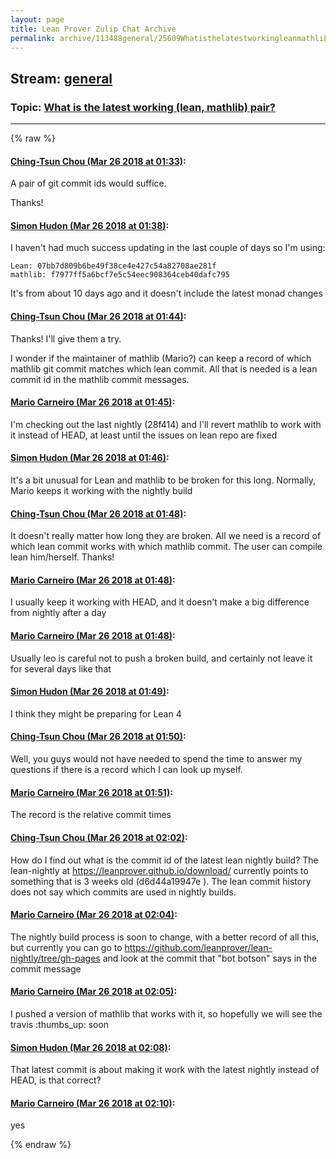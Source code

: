 ```yaml
---
layout: page
title: Lean Prover Zulip Chat Archive 
permalink: archive/113488general/25609Whatisthelatestworkingleanmathlibpair.html
---
```


## Stream: [general](index.html)
### Topic: [What is the latest working (lean, mathlib) pair?](25609Whatisthelatestworkingleanmathlibpair.html)

---


{% raw %}
#### [ Ching-Tsun Chou (Mar 26 2018 at 01:33)](https://leanprover.zulipchat.com/#narrow/stream/113488-general/topic/What%20is%20the%20latest%20working%20%28lean%2C%20mathlib%29%20pair%3F/near/124203602):
A pair of git commit ids would suffice.

Thanks!

#### [ Simon Hudon (Mar 26 2018 at 01:38)](https://leanprover.zulipchat.com/#narrow/stream/113488-general/topic/What%20is%20the%20latest%20working%20%28lean%2C%20mathlib%29%20pair%3F/near/124203737):
I haven't had much success updating in the last couple of days so I'm using:

```
Lean: 07bb7d809b6be49f38ce4e427c54a82708ae281f 
mathlib: f7977ff5a6bcf7e5c54eec908364ceb40dafc795 
```

It's from about 10 days ago and it doesn't include the latest monad changes

#### [ Ching-Tsun Chou (Mar 26 2018 at 01:44)](https://leanprover.zulipchat.com/#narrow/stream/113488-general/topic/What%20is%20the%20latest%20working%20%28lean%2C%20mathlib%29%20pair%3F/near/124203882):
Thanks!  I'll give them a try.

I wonder if the maintainer of mathlib (Mario?) can keep a record of which mathlib git commit matches which lean commit.  All that is needed is a lean commit id in the mathlib commit messages.

#### [ Mario Carneiro (Mar 26 2018 at 01:45)](https://leanprover.zulipchat.com/#narrow/stream/113488-general/topic/What%20is%20the%20latest%20working%20%28lean%2C%20mathlib%29%20pair%3F/near/124203900):
I'm checking out the last nightly (28f414) and I'll revert mathlib to work with it instead of HEAD, at least until the issues on lean repo are fixed

#### [ Simon Hudon (Mar 26 2018 at 01:46)](https://leanprover.zulipchat.com/#narrow/stream/113488-general/topic/What%20is%20the%20latest%20working%20%28lean%2C%20mathlib%29%20pair%3F/near/124203943):
It's a bit unusual for Lean and mathlib to be broken for this long. Normally, Mario keeps it working with the nightly build

#### [ Ching-Tsun Chou (Mar 26 2018 at 01:48)](https://leanprover.zulipchat.com/#narrow/stream/113488-general/topic/What%20is%20the%20latest%20working%20%28lean%2C%20mathlib%29%20pair%3F/near/124203987):
It doesn't really matter how long they are broken.  All we need is a record of which lean commit works with which mathlib commit.  The user can compile lean him/herself.  Thanks!

#### [ Mario Carneiro (Mar 26 2018 at 01:48)](https://leanprover.zulipchat.com/#narrow/stream/113488-general/topic/What%20is%20the%20latest%20working%20%28lean%2C%20mathlib%29%20pair%3F/near/124203991):
I usually keep it working with HEAD, and it doesn't make a big difference from nightly after a day

#### [ Mario Carneiro (Mar 26 2018 at 01:48)](https://leanprover.zulipchat.com/#narrow/stream/113488-general/topic/What%20is%20the%20latest%20working%20%28lean%2C%20mathlib%29%20pair%3F/near/124203993):
Usually leo is careful not to push a broken build, and certainly not leave it for several days like that

#### [ Simon Hudon (Mar 26 2018 at 01:49)](https://leanprover.zulipchat.com/#narrow/stream/113488-general/topic/What%20is%20the%20latest%20working%20%28lean%2C%20mathlib%29%20pair%3F/near/124204003):
I think they might be preparing for Lean 4

#### [ Ching-Tsun Chou (Mar 26 2018 at 01:50)](https://leanprover.zulipchat.com/#narrow/stream/113488-general/topic/What%20is%20the%20latest%20working%20%28lean%2C%20mathlib%29%20pair%3F/near/124204046):
Well, you guys would not have needed to spend the time to answer my questions if there is a record which I can look up myself.

#### [ Mario Carneiro (Mar 26 2018 at 01:51)](https://leanprover.zulipchat.com/#narrow/stream/113488-general/topic/What%20is%20the%20latest%20working%20%28lean%2C%20mathlib%29%20pair%3F/near/124204054):
The record is the relative commit times

#### [ Ching-Tsun Chou (Mar 26 2018 at 02:02)](https://leanprover.zulipchat.com/#narrow/stream/113488-general/topic/What%20is%20the%20latest%20working%20%28lean%2C%20mathlib%29%20pair%3F/near/124204367):
How do I find out what is the commit id of the latest lean nightly build?  The lean-nightly at https://leanprover.github.io/download/ currently points to something that is 3 weeks old (d6d44a19947e ).  The lean commit history does not say which commits are used in nightly builds.

#### [ Mario Carneiro (Mar 26 2018 at 02:04)](https://leanprover.zulipchat.com/#narrow/stream/113488-general/topic/What%20is%20the%20latest%20working%20%28lean%2C%20mathlib%29%20pair%3F/near/124204414):
The nightly build process is soon to change, with a better record of all this, but currently you can go to https://github.com/leanprover/lean-nightly/tree/gh-pages and look at the commit that "bot botson" says in the commit message

#### [ Mario Carneiro (Mar 26 2018 at 02:05)](https://leanprover.zulipchat.com/#narrow/stream/113488-general/topic/What%20is%20the%20latest%20working%20%28lean%2C%20mathlib%29%20pair%3F/near/124204420):
I pushed a version of mathlib that works with it, so hopefully we will see the travis :thumbs_up: soon

#### [ Simon Hudon (Mar 26 2018 at 02:08)](https://leanprover.zulipchat.com/#narrow/stream/113488-general/topic/What%20is%20the%20latest%20working%20%28lean%2C%20mathlib%29%20pair%3F/near/124204513):
That latest commit is about making it work with the latest nightly instead of HEAD, is that correct?

#### [ Mario Carneiro (Mar 26 2018 at 02:10)](https://leanprover.zulipchat.com/#narrow/stream/113488-general/topic/What%20is%20the%20latest%20working%20%28lean%2C%20mathlib%29%20pair%3F/near/124204564):
yes


{% endraw %}
